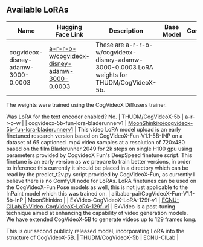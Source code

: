 ## Available LoRAs

| Name          | Hugging Face Link                                      | Description             | Base Model       | Contributor       |
|---------------|--------------------------------------------------------|-------------------------|------------------|-------------------|
| cogvideox-disney-adamw-3000-0.0003  | [a-r-r-o-w/cogvideox-disney-adamw-3000-0.0003](https://huggingface.co/a-r-r-o-w/cogvideox-disney-adamw-3000-0.0003)   | These are a-r-r-o-w/cogvideox-disney-adamw-3000-0.0003 LoRA weights for THUDM/CogVideoX-5b.

The weights were trained using the CogVideoX Diffusers trainer.

Was LoRA for the text encoder enabled? No.  | THUDM/CogVideoX-5b  | a-r-r-o-w  |
| cogvideox-5b-fun-lora-bladerunnerv1  | [MoonShinkiro/cogvideox-5b-fun-lora-bladerunnerv1](https://huggingface.co/MoonShinkiro/cogvideox-5b-fun-lora-bladerunnerv1)   | This video LoRA model upload is an early finetuned research version based on CogVideoX-Fun-V1.1-5B-INP on a dataset of 65 captioned .mp4 video samples at a resolution of 720x480 based on the film Bladerunner 2049 for 2k steps on single H100 gpu using parameters provided by CogvideoX Fun's DeepSpeed finetune script. This finetune is an early version as we prepare to train better versions, in order to inference this currently it should be placed in a directory which can be read by the predict_t2v.py script provided by CogVideoX-Fun, as currently I believe there is no ComfyUI node for LoRAs. LoRA finetunes can be used on the CogVideoX-Fun Pose models as well, this is not just applicable to the InPaint model which this was trained on.  | alibaba-pai/CogVideoX-Fun-V1.1-5b-InP  | MoonShinkiro  |
| ExVideo-CogVideoX-LoRA-129f-v1  | [ECNU-CILab/ExVideo-CogVideoX-LoRA-129f-v1](https://huggingface.co/ECNU-CILab/ExVideo-CogVideoX-LoRA-129f-v1)   | ExVideo is a post-tuning technique aimed at enhancing the capability of video generation models. We have extended CogVideoX-5B to generate videos up to 129 frames long.

This is our second publicly released model, incorporating LoRA into the structure of CogVideoX-5B.  | THUDM/CogVideoX-5b  | ECNU-CILab  |
